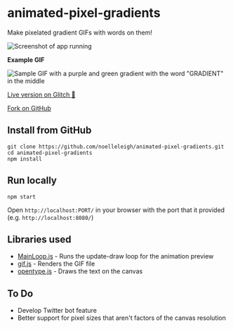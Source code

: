 # animated-pixel-gradients

Make pixelated gradient GIFs with words on them!

![Screenshot of app running](https://cdn.jsdelivr.net/gh/noelleleigh/animated-pixel-gradients@a7fd6c682339fd2b40cb2bdf84cd213be839d370/readme_assets/screenshot.png)

**Example GIF**

![Sample GIF with a purple and green gradient with the word "GRADIENT" in the middle](https://cdn.jsdelivr.net/gh/noelleleigh/animated-pixel-gradients@09eacf757a63d49f7572ce94d6e049be307d6287/readme_assets/sample_gif.gif)

[Live version on Glitch 🎏](https://animated-pixel-gradients.glitch.me/)

[Fork on GitHub](https://github.com/noelleleigh/animated-pixel-gradients)

## Install from GitHub

```
git clone https://github.com/noelleleigh/animated-pixel-gradients.git
cd animated-pixel-gradients
npm install
```

## Run locally

```
npm start
```

Open `http://localhost:PORT/` in your browser with the port that it provided (e.g. `http://localhost:8080/`)

## Libraries used

- [MainLoop.js](https://github.com/IceCreamYou/MainLoop.js) - Runs the update-draw loop for the animation preview
- [gif.js](https://github.com/jnordberg/gif.js) - Renders the GIF file
- [opentype.js](https://github.com/nodebox/opentype.js) - Draws the text on the canvas

## To Do

- Develop Twitter bot feature
- Better support for pixel sizes that aren't factors of the canvas resolution
